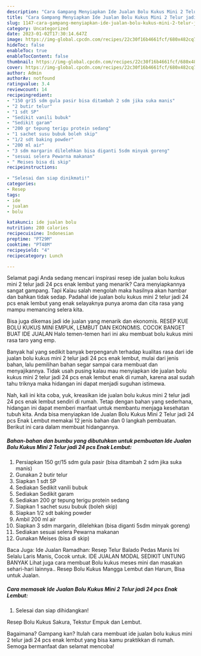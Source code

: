 ```yaml
---
description: "Cara Gampang Menyiapkan Ide Jualan Bolu Kukus Mini 2 Telur jadi 24 pcs Enak Lembut{ yang Sempurna,  Menu Buat lebaran"
title: "Cara Gampang Menyiapkan Ide Jualan Bolu Kukus Mini 2 Telur jadi 24 pcs Enak Lembut{ yang Sempurna,  Menu Buat lebaran"
slug: 1147-cara-gampang-menyiapkan-ide-jualan-bolu-kukus-mini-2-telur-jadi-24-pcs-enak-lembut-yang-sempurna-menu-buat-lebaran
category: Uncategorized
date: 2023-01-02T17:30:14.647Z
image: https://img-global.cpcdn.com/recipes/22c30f16b4661fcf/680x482cq70/ide-jualan-bolu-kukus-mini-2-telur-jadi-24-pcs-enak-lembut-foto-resep-utama.jpg
hideToc: false
enableToc: true
enableTocContent: false
thumbnail: https://img-global.cpcdn.com/recipes/22c30f16b4661fcf/680x482cq70/ide-jualan-bolu-kukus-mini-2-telur-jadi-24-pcs-enak-lembut-foto-resep-utama.jpg
cover: https://img-global.cpcdn.com/recipes/22c30f16b4661fcf/680x482cq70/ide-jualan-bolu-kukus-mini-2-telur-jadi-24-pcs-enak-lembut-foto-resep-utama.jpg
author: Admin
authorAv: notfound
ratingvalue: 3.4
reviewcount: 14
recipeingredient:
- "150 gr15 sdm gula pasir bisa ditambah 2 sdm jika suka manis"
- "2 butir telur"
- "1 sdt SP"
- "Sedikit vanili bubuk"
- "Sedikit garam"
- "200 gr tepung terigu protein sedang"
- "1 sachet susu bubuk boleh skip"
- "1/2 sdt baking powder"
- "200 ml air"
- "3 sdm margarin dilelehkan bisa diganti 5sdm minyak goreng"
- "sesuai selera Pewarna makanan"
- " Meises bisa di skip"
recipeinstructions:

- "Selesai dan siap dinikmati!"
categories:
- Resep
tags:
- ide
- jualan
- bolu

katakunci: ide jualan bolu 
nutrition: 280 calories
recipecuisine: Indonesian
preptime: "PT29M"
cooktime: "PT48M"
recipeyield: "4"
recipecategory: Lunch

---
```



Selamat pagi Anda sedang mencari inspirasi resep ide jualan bolu kukus mini 2 telur jadi 24 pcs enak lembut yang menarik? Cara menyiapkannya sangat gampang. Tapi Kalau salah mengolah maka hasilnya akan hambar dan bahkan tidak sedap. Padahal ide jualan bolu kukus mini 2 telur jadi 24 pcs enak lembut yang enak selayaknya punya aroma dan cita rasa yang mampu memancing selera kita.


Bisa juga dikemas jadi ide jualan yang menarik dan ekonomis. RESEP KUE BOLU KUKUS MINI EMPUK, LEMBUT DAN EKONOMIS. COCOK BANGET BUAT IDE JUALAN Halo temen-temen hari ini aku membuat bolu kukus mini rasa taro yang emp.

Banyak hal yang sedikit banyak berpengaruh terhadap kualitas rasa dari ide jualan bolu kukus mini 2 telur jadi 24 pcs enak lembut, mulai dari jenis bahan, lalu pemilihan bahan segar sampai cara membuat dan menyajikannya. Tidak usah pusing kalau mau menyiapkan ide jualan bolu kukus mini 2 telur jadi 24 pcs enak lembut enak di rumah, karena asal sudah tahu triknya maka hidangan ini dapat menjadi suguhan istimewa.


Nah, kali ini kita coba, yuk, kreasikan ide jualan bolu kukus mini 2 telur jadi 24 pcs enak lembut sendiri di rumah. Tetap dengan bahan yang sederhana, hidangan ini dapat memberi manfaat untuk membantu menjaga kesehatan tubuh kita. Anda bisa menyiapkan Ide Jualan Bolu Kukus Mini 2 Telur jadi 24 pcs Enak Lembut memakai 12 jenis bahan dan 0 langkah pembuatan. Berikut ini cara dalam membuat hidangannya.

<!--inarticleads1-->

##### Bahan-bahan dan bumbu yang dibutuhkan untuk pembuatan Ide Jualan Bolu Kukus Mini 2 Telur jadi 24 pcs Enak Lembut:

1. Persiapkan 150 gr/15 sdm gula pasir (bisa ditambah 2 sdm jika suka manis)
1. Gunakan 2 butir telur
1. Siapkan 1 sdt SP
1. Sediakan Sedikit vanili bubuk
1. Sediakan Sedikit garam
1. Sediakan 200 gr tepung terigu protein sedang
1. Siapkan 1 sachet susu bubuk (boleh skip)
1. Siapkan 1/2 sdt baking powder
1. Ambil 200 ml air
1. Siapkan 3 sdm margarin, dilelehkan (bisa diganti 5sdm minyak goreng)
1. Sediakan sesuai selera Pewarna makanan
1. Gunakan  Meises (bisa di skip)


Baca Juga: Ide Jualan Ramadhan: Resep Telur Balado Pedas Manis Ini Selalu Laris Manis, Cocok untuk. IDE JUALAN MODAL SEDIKIT UNTUNG BANYAK Lihat juga cara membuat Bolu kukus meses mini dan masakan sehari-hari lainnya.. Resep Bolu Kukus Mangga Lembut dan Harum, Bisa untuk Jualan. 

<!--inarticleads2-->

##### Cara memasak Ide Jualan Bolu Kukus Mini 2 Telur jadi 24 pcs Enak Lembut:


1. Selesai dan siap dihidangkan!

Resep Bolu Kukus Sakura, Tekstur Empuk dan Lembut. 

Bagaimana? Gampang kan? Itulah cara membuat ide jualan bolu kukus mini 2 telur jadi 24 pcs enak lembut yang bisa kamu praktikkan di rumah. Semoga bermanfaat dan selamat mencoba!
